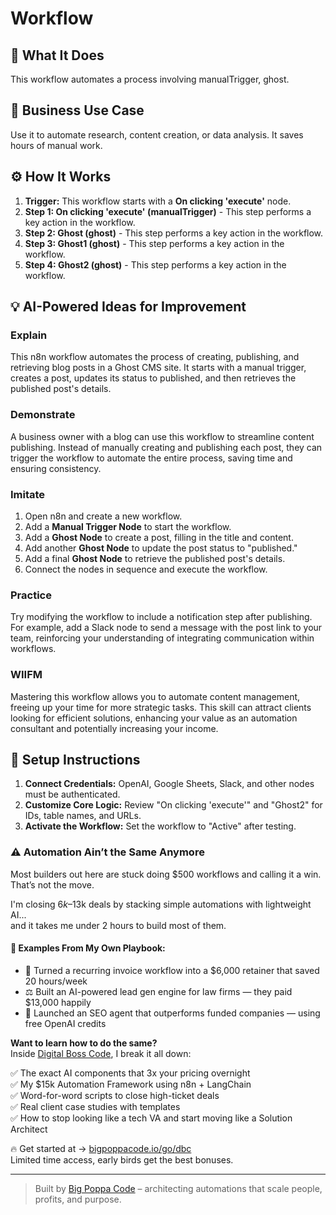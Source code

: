 # Workflow

## 🚀 What It Does
This workflow automates a process involving manualTrigger, ghost.

## 💼 Business Use Case
Use it to automate research, content creation, or data analysis. It saves hours of manual work.

## ⚙️ How It Works
1.  **Trigger:** This workflow starts with a **On clicking 'execute'** node.
2. **Step 1: On clicking 'execute' (manualTrigger)** - This step performs a key action in the workflow.
3. **Step 2: Ghost (ghost)** - This step performs a key action in the workflow.
4. **Step 3: Ghost1 (ghost)** - This step performs a key action in the workflow.
5. **Step 4: Ghost2 (ghost)** - This step performs a key action in the workflow.

## 💡 AI-Powered Ideas for Improvement
### Explain
This n8n workflow automates the process of creating, publishing, and retrieving blog posts in a Ghost CMS site. It starts with a manual trigger, creates a post, updates its status to published, and then retrieves the published post's details.

### Demonstrate
A business owner with a blog can use this workflow to streamline content publishing. Instead of manually creating and publishing each post, they can trigger the workflow to automate the entire process, saving time and ensuring consistency.

### Imitate
1. Open n8n and create a new workflow.
2. Add a **Manual Trigger Node** to start the workflow.
3. Add a **Ghost Node** to create a post, filling in the title and content.
4. Add another **Ghost Node** to update the post status to "published."
5. Add a final **Ghost Node** to retrieve the published post's details.
6. Connect the nodes in sequence and execute the workflow.

### Practice
Try modifying the workflow to include a notification step after publishing. For example, add a Slack node to send a message with the post link to your team, reinforcing your understanding of integrating communication within workflows.

### WIIFM
Mastering this workflow allows you to automate content management, freeing up your time for more strategic tasks. This skill can attract clients looking for efficient solutions, enhancing your value as an automation consultant and potentially increasing your income.

## 🔧 Setup Instructions
1. **Connect Credentials:** OpenAI, Google Sheets, Slack, and other nodes must be authenticated.
2. **Customize Core Logic:** Review "On clicking 'execute'" and "Ghost2" for IDs, table names, and URLs.
3. **Activate the Workflow:** Set the workflow to "Active" after testing.

### ⚠️ Automation Ain’t the Same Anymore

Most builders out here are stuck doing $500 workflows and calling it a win.  
That’s not the move.  

I'm closing $6k–$13k deals by stacking simple automations with lightweight AI...  
and it takes me under 2 hours to build most of them.

#### 🧠 Examples From My Own Playbook:
- 🔁 Turned a recurring invoice workflow into a $6,000 retainer that saved 20 hours/week  
- ⚖️ Built an AI-powered lead gen engine for law firms — they paid $13,000 happily  
- 🚀 Launched an SEO agent that outperforms funded companies — using free OpenAI credits  

**Want to learn how to do the same?**  
Inside [Digital Boss Code](https://bigpoppacode.io/go/dbc), I break it all down:

✅ The exact AI components that 3x your pricing overnight  
✅ My $15k Automation Framework using n8n + LangChain  
✅ Word-for-word scripts to close high-ticket deals  
✅ Real client case studies with templates  
✅ How to stop looking like a tech VA and start moving like a Solution Architect  

🔥 Get started at → [bigpoppacode.io/go/dbc](https://bigpoppacode.io/go/dbc)  
Limited time access, early birds get the best bonuses.

---
> Built by [Big Poppa Code](https://bigpoppacode.io) – architecting automations that scale people, profits, and purpose.
